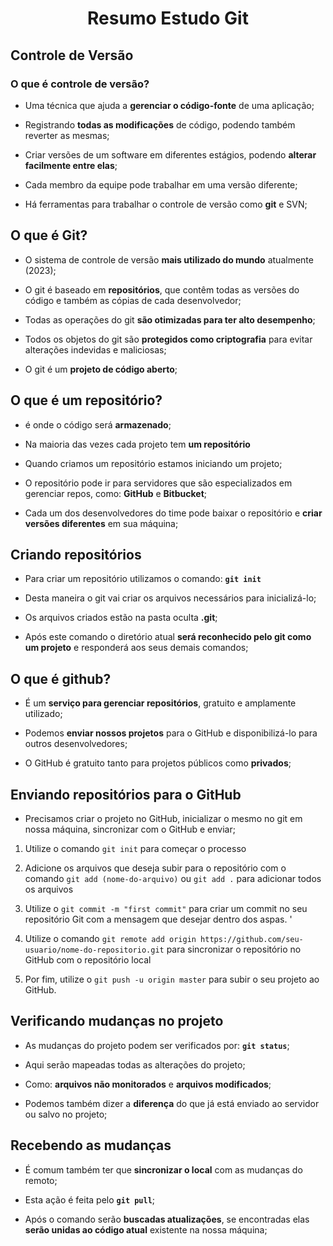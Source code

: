 <h1 align="center">Resumo Estudo Git</h1>

## Controle de Versão

### O que é controle de versão?

- Uma técnica que ajuda a **gerenciar o código-fonte** de uma aplicação;

- Registrando **todas as modificações** de código, podendo também reverter as mesmas;

- Criar versões de um software em diferentes estágios, podendo **alterar facilmente entre elas**;

- Cada membro da equipe pode trabalhar em uma versão diferente;

- Há ferramentas para trabalhar o controle de versão como **git** e SVN;

## O que é Git?

- O sistema de controle de versão **mais utilizado do mundo** atualmente (2023);

- O git é baseado em **repositórios**, que contêm todas as versões do código e também as cópias de cada desenvolvedor;

- Todas as operações do git **são otimizadas para ter alto desempenho**;

- Todos os objetos do git são **protegidos como criptografia** para evitar alterações indevidas e maliciosas;

- O git é um **projeto de código aberto**;

## O que é um repositório?

- é onde o código será **armazenado**;

- Na maioria das vezes cada projeto tem **um repositório**

- Quando criamos um repositório estamos iniciando um projeto;

- O repositório pode ir para servidores que são especializados em gerenciar repos, como: **GitHub** e **Bitbucket**;

- Cada um dos desenvolvedores do time pode baixar o repositório e **criar versões diferentes** em sua máquina;

## Criando repositórios

- Para criar um repositório utilizamos o comando: **`git init`**

- Desta maneira o git vai criar os arquivos necessários para inicializá-lo;

- Os arquivos criados estão na pasta oculta **.git**;

- Após este comando o diretório atual **será reconhecido pelo git como um projeto** e responderá aos seus demais comandos;

## O que é github?

- É um **serviço para gerenciar repositórios**, gratuito e amplamente utilizado;

- Podemos **enviar nossos projetos** para o GitHub e disponibilizá-lo para outros desenvolvedores;

- O GitHub é gratuito tanto para projetos públicos como **privados**;

## Enviando repositórios para o GitHub

- Precisamos criar o projeto no GitHub, inicializar o mesmo no git em nossa máquina, sincronizar com o GitHub e enviar;

1. Utilize o comando `git init` para começar o processo

2. Adicione os arquivos que deseja subir para o repositório com o comando `git add (nome-do-arquivo)` ou `git add .` para adicionar todos os arquivos

3. Utilize o `git commit -m "first commit"` para criar um commit no seu repositório Git com a mensagem que desejar dentro dos aspas.
'
4. Utilize o comando `git remote add origin https://github.com/seu-usuario/nome-do-repositorio.git` para sincronizar o repositório no GitHub com o repositório local

5. Por fim, utilize o `git push -u origin master` para subir o seu projeto ao GitHub.

## Verificando mudanças no projeto

- As mudanças do projeto podem ser verificados por: **`git status`**;

- Aqui serão mapeadas todas as alterações do projeto;

- Como: **arquivos não monitorados** e **arquivos modificados**;

- Podemos também dizer a **diferença** do que já está enviado ao servidor ou salvo no projeto;

## Recebendo as mudanças
- É comum também ter que **sincronizar o local** com as mudanças do remoto;

- Esta ação é feita pelo **`git pull`**;

- Após o comando serão **buscadas atualizações**, se encontradas elas **serão unidas ao código atual** existente na nossa máquina;